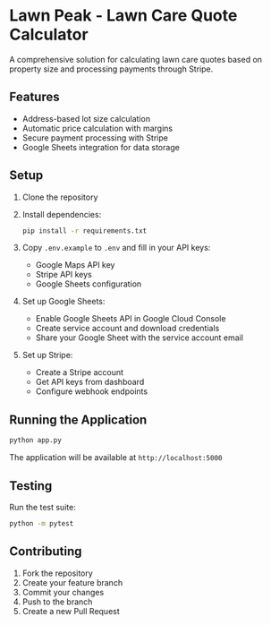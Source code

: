 # Lawn Peak - Lawn Care Quote Calculator

A comprehensive solution for calculating lawn care quotes based on property size and processing payments through Stripe.

## Features
- Address-based lot size calculation
- Automatic price calculation with margins
- Secure payment processing with Stripe
- Google Sheets integration for data storage

## Setup

1. Clone the repository
2. Install dependencies:
   ```bash
   pip install -r requirements.txt
   ```
3. Copy `.env.example` to `.env` and fill in your API keys:
   - Google Maps API key
   - Stripe API keys
   - Google Sheets configuration

4. Set up Google Sheets:
   - Enable Google Sheets API in Google Cloud Console
   - Create service account and download credentials
   - Share your Google Sheet with the service account email

5. Set up Stripe:
   - Create a Stripe account
   - Get API keys from dashboard
   - Configure webhook endpoints

## Running the Application

```bash
python app.py
```

The application will be available at `http://localhost:5000`

## Testing

Run the test suite:
```bash
python -m pytest
```

## Contributing

1. Fork the repository
2. Create your feature branch
3. Commit your changes
4. Push to the branch
5. Create a new Pull Request
